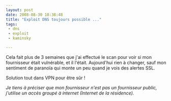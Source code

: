 ```yaml
---
layout: post
date: 2008-08-30 18:38:48
title: "Exploit DNS toujours possible ..."
tags:
 - dns
 - exploit
 - kaminsky

---
```


Cela fait plus de 3 semaines que j'ai effectué le scan pour voir si mon fournisseur était vulnérable, et il l'était. Aujourd'hui rien à changer, sauf mon sentiment de paranoïa qui monte un peu quand je vois des alertes SSL.

Solution tout dans VPN pour être sûr !

_Je tiens à préciser que mon fournisseur n'est pas un fournisseur public, j'utilise un accès groupé à internet (Internet de la résidence)._
